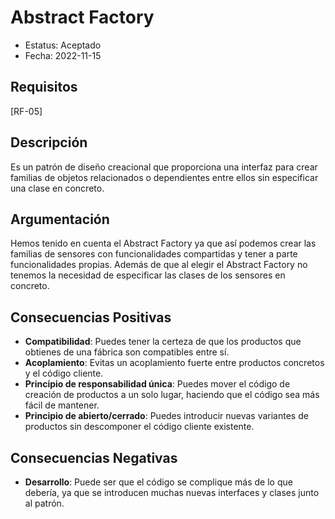# Abstract Factory
  - Estatus: Aceptado
  - Fecha: 2022-11-15

## Requisitos 

[RF-05]

## Descripción

Es un patrón de diseño creacional que proporciona una interfaz para crear familias de objetos relacionados o dependientes entre ellos sin especificar una clase en concreto.

## Argumentación

Hemos tenido en cuenta el Abstract Factory ya que así podemos crear las familias de sensores con funcionalidades compartidas y tener a parte funcionalidades propias. Además de que al elegir el Abstract Factory no tenemos la necesidad de especificar las clases de los sensores en concreto.

## Consecuencias Positivas

   - **Compatibilidad**: Puedes tener la certeza de que los productos que obtienes de una fábrica son compatibles entre sí.
   - **Acoplamiento**: Evitas un acoplamiento fuerte entre productos concretos y el código cliente.
   - **Principio de responsabilidad única**: Puedes mover el código de creación de productos a un solo lugar, haciendo que el código sea más fácil de mantener.
   - **Principio de abierto/cerrado**: Puedes introducir nuevas variantes de productos sin descomponer el código cliente existente.
 
## Consecuencias Negativas
  
   - **Desarrollo**: Puede ser que el código se complique más de lo que debería, ya que se introducen muchas nuevas interfaces y clases junto al patrón.

